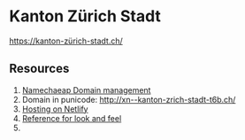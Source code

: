 # Kanton Zürich Stadt
https://kanton-zürich-stadt.ch/


## Resources
1. [Namechaeap Domain management](https://ap.www.namecheap.com/domains/domaincontrolpanel/xn--kanton-zrich-stadt-t6b.ch/domain)
2. Domain in punicode: http://xn--kanton-zrich-stadt-t6b.ch/   
3. [Hosting on Netlify](https://app.netlify.com/sites/elegant-pegasus-e89d3c/configuration/domain)
4. [Reference for look and feel](https://www.stadt-zuerich.ch/portal/de/index.html)
5. 